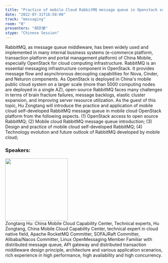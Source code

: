 ```yaml
---
title: "Practice of mobile Cloud RabbitMQ message queue in Openstack super scale application"
date: "2022-07-31T16:50:00"
track: "messaging"
room: "B"
presenters: "胡宗棠"
stype: "Chinese Session"
---
```

RabbitMQ, as message queue middleware, has been widely used and implemented in many internal business systems (e-commerce platform, transaction platform and portal management platform) of China Mobile, especially OpenStack for cloud computing infrastructure. RabbitMQ is an essential messaging infrastructure component in OpenStack. It provides message flow and asynchronous decoupling capabilities for Nova, Cinder, and Neturon components. As OpenStack is deployed in China's mobile public cloud system on a larger scale (more than 5000 computing nodes are deployed in a single AZ), open-source RabbitMQ faces many challenges in terms of brain fracture failures, message backlogs, elastic cluster expansion, and improving server resource utilization.
As the guest of this topic, Hu Zongtang will introduce the practice and application of mobile cloud self-developed RabbitMQ message queue in mobile cloud OpenStack platform from the following aspects.
(1) OpenStack access to open source RabbitMQ;
(2) Mobile cloud RabbitMQ message queue introduction;
(3) Design and practice of mobile cloud self-developed RabbitMQ;
(4) Technology evolution and future outlook of RabbitMQ developed by mobile cloud;
 ### Speakers: 
 <img src="images/speaker/1246.png" width="200" /><br>Zongtang Hu: China Mobile Cloud Capability Center, Technical experts, Hu Zongtang, China Mobile Cloud Capability Center, technical expert in cloud native field,
Apache RocketMQ Committer, SOFAJRaft Committer,
Alibaba/Nacos Committer, Linux OpenMessaging Member
Familiar with distributed message queue, API gateway and distributed transaction middleware design principle, architecture and various application scenarios, rich experience in high performance, high availability and high concurrency.

 
